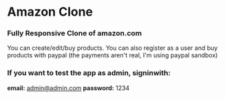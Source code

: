 # Amazon Clone

### Fully Responsive Clone of amazon.com

You can create/edit/buy products. You can also register as a user and buy products with paypal (the payments aren't real, I'm using paypal sandbox)

### If you want to test the app as admin, signinwith:

**email:** admin@admin.com **password:** 1234
